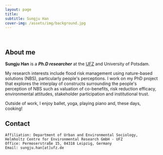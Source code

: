```yaml
---
layout: page
title:  
subtitle: Sungju Han
cover-img: /assets/img/background.jpg
---
```


<br/>

## About me

**Sungju Han** is a **_Ph.D researcher_** at the [UFZ](https://www.ufz.de/index.php?en=45349) and  University of Potsdam. 

My research interests include flood risk management using nature-based solutions (NBS), particularly people's perceptions. I work on my PhD project that explores the interplay of constructs surrounding the people's perception of NBS such as valuation of co-benefits, risk reduction efficacy, environmental attitudes, stakeholder participation and institutional trust.

Outside of work, I enjoy ballet, yoga, playing piano and, these days, cooking!

## Contact

```
Affiliation: Department of Urban and Environmental Sociology, Helmholtz Centre for Environmental Research GmbH - UFZ
Office: Permoserstraße 15, 04318 Leipzig, Germany
Email: sungju.han[at]ufz.de
```
